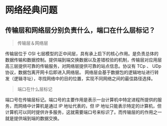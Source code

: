 # 网络经典问题

## 传输层和网络层分别负责什么，端口在什么层标记？

> 传输层＆网络层

传输层位于 OSI 七层模型的正中间层，具有承上启下的核心作用。是负责总体的数据传输和数据控制。提供端到端交换数据以及差错校验的机制，传输层对应用层高三层提供可靠的传输服务，对网络层提供可靠的站点信息。协议有 TCp 、 UDp 协议，数据包离开网卡后即进入网络层。
网络层会基于数据包的逻辑地址进行转发（逻辑寻址），寻找网络中的目的位置，实现不同网络之间的最佳路径选择。

> 端口在什么层标记

端口号在传输层标记。端口号的主要作用是表示一台计算机中特定进程所提供的服务，而网络中计算机是通过 IP 地址代表的，但 IP 地址只能表示特定的计算机，但计算机可以同时提供许多服务，这就需要端口号来标识了。而传输层的的作用之一就是提供端到端的数据交换。